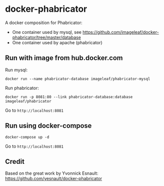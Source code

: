 # docker-phabricator

A docker composition for Phabricator:

- One container used by mysql, see https://github.com/imageleaf/docker-phabricator/tree/master/database
- One container used by apache (phabricator)

## Run with image from hub.docker.com

Run mysql:
```
docker run --name phabricator-database imageleaf/phabricator-mysql
```

Run phabricator:
```
docker run -p 8081:80 --link phabricator-database:database imageleaf/phabricator 
```

Go to `http://localhost:8081`

## Run using docker-compose

```
docker-compose up -d
```

Go to `http://localhost:8081`

## Credit

Based on the great work by Yvonnick Esnault: https://github.com/yesnault/docker-phabricator
